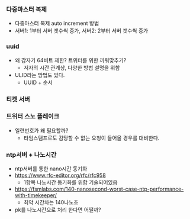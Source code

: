 ### 다중마스터 복제
  - 다중마스터 복제 auto increment 방법
  - 서버1: 1부터 서버 갯수씩 증가, 서버2: 2부터 서버 갯수씩 증가
### uuid
  - 왜 갑자기 64비트 제한? 트위터를 위한 끼워맞추기?
    - 저자의 시간 관계상, 다양한 방법 설명을 위함
  - ULID라는 방법도 있다.
    - UUID + 순서
### 티켓 서버

### 트위터 스노 플레이크
  - 일련번호가 왜 필요할까?
    - 타임스탬프로도 감당할 수 없는 요청이 들어올 경우를 대비한다.
### ntp서버 + 나노시간
  - ntp서버를 통한 nano시간 동기화
  - https://www.rfc-editor.org/rfc/rfc958
    - 1항목 나노시간 동기화를 위함 기술되어있음
  - https://fsmlabs.com/140-nanosecond-worst-case-ntp-performance-with-timekeeper/
    - 최악 시간차는 140나노초
  - pk를 나노시간으로 처리 한다면 어떨까?